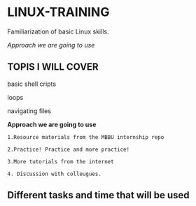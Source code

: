 # LINUX-TRAINING
Familiarization of basic Linux skills.


*Approach we are going to use*

## TOPIS I WILL COVER
basic shell cripts

loops 

navigating files 

**Approach we are going to use**

    1.Resource materials from the MBBU internship repo
    
    2.Practice! Practice and more practice!
    
    3.More tutorials from the internet
    
    4. Discussion with colleugues.
## Different tasks and time that will be used
